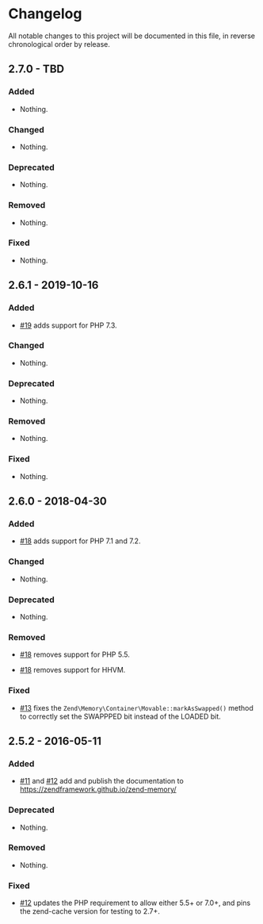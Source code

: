 # Changelog

All notable changes to this project will be documented in this file, in reverse chronological order by release.

## 2.7.0 - TBD

### Added

- Nothing.

### Changed

- Nothing.

### Deprecated

- Nothing.

### Removed

- Nothing.

### Fixed

- Nothing.

## 2.6.1 - 2019-10-16

### Added

- [#19](https://github.com/zendframework/zend-memory/pull/19) adds support for PHP 7.3.

### Changed

- Nothing.

### Deprecated

- Nothing.

### Removed

- Nothing.

### Fixed

- Nothing.

## 2.6.0 - 2018-04-30

### Added

- [#18](https://github.com/zendframework/zend-memory/pull/18) adds support for PHP 7.1 and 7.2.

### Changed

- Nothing.

### Deprecated

- Nothing.

### Removed

- [#18](https://github.com/zendframework/zend-memory/pull/18) removes support for PHP 5.5.

- [#18](https://github.com/zendframework/zend-memory/pull/18) removes support for HHVM.

### Fixed

- [#13](https://github.com/zendframework/zend-memory/pull/13) fixes the `Zend\Memory\Container\Movable::markAsSwapped()` method to correctly set
  the SWAPPPED bit instead of the LOADED bit.

## 2.5.2 - 2016-05-11

### Added

- [#11](https://github.com/zendframework/zend-memory/pull/11) and
  [#12](https://github.com/zendframework/zend-memory/pull/12) add and publish
  the documentation to https://zendframework.github.io/zend-memory/

### Deprecated

- Nothing.

### Removed

- Nothing.

### Fixed

- [#12](https://github.com/zendframework/zend-memory/pull/12) updates the
  PHP requirement to allow either 5.5+ or 7.0+, and pins the zend-cache version
  for testing to 2.7+.
